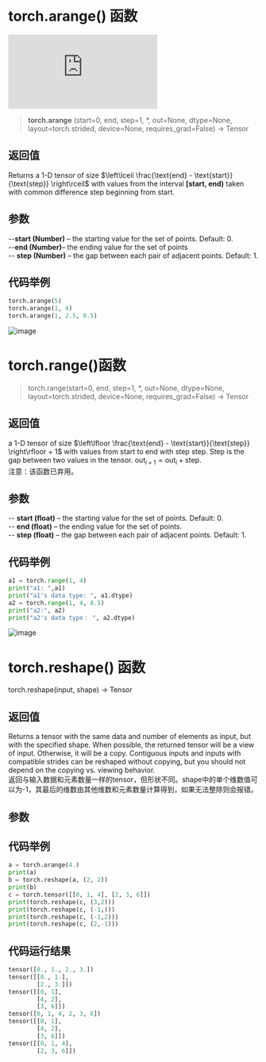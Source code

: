 # torch.arange() 函数
![pytorch doc url](https://pytorch.org/docs/stable/generated/torch.arange.html#torch-arange)
>  **torch.arange** (start=0, end, step=1, *, out=None, dtype=None, layout=torch.strided, device=None, requires_grad=False) → Tensor
## 返回值
Returns a 1-D tensor of size $\left\lceil \frac{\text{end} - \text{start}}{\text{step}} \right\rceil$ with values from the interval **[start, end)** taken with common difference step beginning from start.
## 参数
--**start (Number)** – the starting value for the set of points. Default: 0.  
--**end (Number)**– the ending value for the set of points  
-- **step (Number)** – the gap between each pair of adjacent points. Default: 1.  

## 代码举例
```python  
torch.arange(5)
torch.arange(1, 4)
torch.arange(1, 2.5, 0.5)
```

![image](https://user-images.githubusercontent.com/45502587/183271552-e6303c81-d622-4a4a-9f4f-6486bfa7ec28.png)

# torch.range()函数
>torch.range(start=0, end, step=1, *, out=None, dtype=None, layout=torch.strided, device=None, requires_grad=False) → Tensor
## 返回值
a 1-D tensor of size $\left\lfloor \frac{\text{end} - \text{start}}{\text{step}} \right\rfloor + 1$ with values from start to end with step step. Step is the gap between two values in the tensor.
$\text{out}_{i+1} = \text{out}_i + \text{step}$.  
注意：该函数已弃用。
## 参数
-- **start (float)** – the starting value for the set of points. Default: 0.  
-- **end (float)** – the ending value for the set of points.  
-- **step (float)** – the gap between each pair of adjacent points. Default: 1.  
## 代码举例
```python
a1 = torch.range(1, 4)
print("a1: ",a1)
print("a1's data type: ", a1.dtype)
a2 = torch.range(1, 4, 0.5)
print("a2:", a2)
print("a2's data type： ", a2.dtype)
```
![image](https://user-images.githubusercontent.com/45502587/183281864-0baa5a28-70ee-48d9-b7d6-f5d6265e0d0f.png)  

# torch.reshape() 函数
torch.reshape(input, shape) → Tensor  
## 返回值 
Returns a tensor with the same data and number of elements as input, but with the specified shape. When possible, the returned tensor will be a view of input. Otherwise, it will be a copy. Contiguous inputs and inputs with compatible strides can be reshaped without copying, but you should not depend on the copying vs. viewing behavior.  
返回与输入数据和元素数量一样的tensor，但形状不同。shape中的单个维数值可以为-1，其最后的维数由其他维数和元素数量计算得到，如果无法整除则会报错。  
## 参数  
## 代码举例  
```python
a = torch.arange(4.)
print(a)
b = torch.reshape(a, (2, 2))
print(b)
c = torch.tensor([[0, 1, 4], [2, 3, 6]])
print(torch.reshape(c, (3,2)))
print(torch.reshape(c, (-1,)))
print(torch.reshape(c, (-1,2)))
print(torch.reshape(c, (2,-1)))
```
## 代码运行结果
```python
tensor([0., 1., 2., 3.])
tensor([[0., 1.],
        [2., 3.]])
tensor([[0, 1],
        [4, 2],
        [3, 6]])
tensor([0, 1, 4, 2, 3, 6])
tensor([[0, 1],
        [4, 2],
        [3, 6]])
tensor([[0, 1, 4],
        [2, 3, 6]])
```
